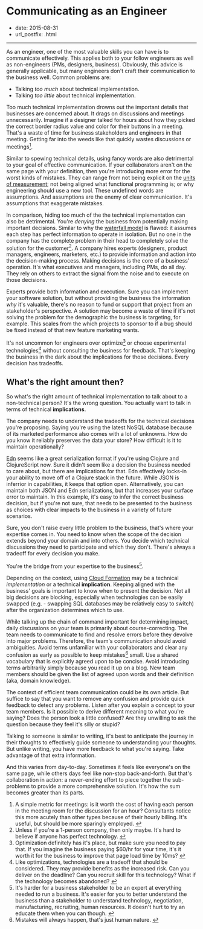 # Communicating as an Engineer

- date: 2015-08-31
- url_postfix: .html

------------------------------------------------------------------------

As an engineer, one of the most valuable skills you can have is to communicate effectively. This applies both to your follow engineers as well as non-engineers (PMs, designers, business). Obviously, this advice is generally applicable, but many engineers don't craft their communication to the business well. Common problems are:

- Talking *too much* about technical implementation.
- Talking *too little* about technical implementation.

Too much technical implementation drowns out the important details that businesses are concerned about. It drags on discussions and meetings unnecessarily. Imagine if a designer talked for hours about how they picked the correct border radius value and color for their buttons in a meeting. That's a waste of time for business stakeholders and engineers in that meeting. Getting far into the weeds like that quickly wastes discussions or meetings<a href="#1" id="1-back"><sup>1</sup></a>.

Similar to spewing technical details, using fancy words are also detrimental to your goal of effective communication. If your collaborators aren't on the same page with your definition, then you're introducing more error for the worst kinds of mistakes. They can range from not being explicit on the [units of measurement](https://en.wikipedia.org/wiki/Mars_Climate_Orbiter); not being aligned what functional programming is; or why engineering should use a new tool. These undefined words are assumptions. And assumptions are the enemy of clear communication. It's assumptions that exaggerate mistakes.

In comparison, hiding too much of the the technical implementation can also be detrimental. You're *denying* the business from potentially making important decisions. Similar to why the [waterfall model](https://en.wikipedia.org/wiki/Waterfall_model) is flawed: it assumes each step has perfect information to operate in isolation. But no one in the company has the complete problem in their head to completely solve the solution for the customer<a href="#2" id="2-back"><sup>2</sup></a>. A company hires experts (designers, product managers, engineers, marketers, etc.) to provide information and action into the decision-making process. Making decisions is the core of a business' operation. It's what executives and managers, including PMs, do all day. They rely on others to extract the signal from the noise and to execute on those decisions.

Experts provide both information and execution. Sure you can implement your software solution, but without providing the business the information *why* it's valuable, there's no reason to fund or support that project from an stakeholder's perspective. A solution may become a waste of time if it's not solving the problem for the demographic the business is targeting, for example. This scales from the which projects to sponsor to if a bug should be fixed instead of that new feature marketing wants. 

It's not uncommon for engineers over optimize<a href="#3" id="3-back"><sup>3</sup></a> or choose experimental technologies<a href="#4" id="4-back"><sup>4</sup></a> without consulting the business for feedback. That's keeping the business in the dark about the implications for those decisions. Every decision has tradeoffs.

## What's the right amount then?

So what's the right amount of technical implementation to talk about to a non-technical person? It's the wrong question. You actually want to talk in terms of technical **implications**.

The company needs to understand the tradeoffs for the technical decisions you're proposing. Saying you're using the latest NoSQL database because of its marketed performance also comes with a lot of unknowns. How do you know it reliably preserves the data your store? How difficult is it to maintain operationally?

[Edn](https://github.com/edn-format/edn) seems like a great serialization format if you're using Clojure and ClojureScript now. Sure it didn't seem like a decision the business needed to care about, but there are implications for that. Edn effectively locks-in your ability to move off of a Clojure stack in the future. While JSON is inferrior in capabilities, it keeps that option open. Alternatively, you can maintain both JSON and Edn serializations, but that increases your surface error to maintain. In this example, it's easy to infer the correct business decision, but if you're not sure, that needs to be presented to the business as choices with clear impacts to the business in a variety of future scenarios.

Sure, you don't raise every little problem to the business, that's where your expertise comes in. You need to know when the scope of the decision extends beyond your domain and into others. You decide which technical discussions they need to participate and which they don't. There's always a tradeoff for every decision you make.

You're the bridge from your expertise to the business<a href="#5" id="5-back"><sup>5</sup></a>.

Depending on the context, using [Cloud Formation](https://aws.amazon.com/cloudformation/) may be a technical *implementation* or a technical **implication**. Keeping aligned with the business' goals is important to know when to present the decision. Not all big decisions are blocking, especially when technologies can be easily swapped (e.g. - swapping SQL databases may be relatively easy to switch) after the organization determines which to use.

While talking up the chain of command important for determining impact, daily discussions on your team is primarily about course-correcting. The team needs  to communicate to find and resolve errors before they devolve into major problems. Therefore, the team's communication should avoid ambiguities. Avoid terms unfamiliar with your collaborators and clear any confusion as early as possible to keep mistakes<a href="#6" id="6-back"><sup>6</sup></a> small. Use a shared vocabulary that is explicitly agreed upon to be concise. Avoid introducing terms arbitrarily simply because you read it up on a blog. New team members should be given the list of agreed upon words and their definition (aka, domain knowledge).

The context of efficient team communication could be its own article. But suffice to say that you want to remove any confusion and provide quick feedback to detect any problems. Listen after you explain a concept to your team members. Is it possible to derive different meaning to what you're saying? Does the person look a little confused? Are they unwilling to ask the question because they feel it's silly or stupid?

Talking to someone is similar to writing, it's best to anticipate the journey in their thoughts to effectively guide someone to understanding your thoughts. But unlike writing, you have more feedback to what you're saying. Take advantage of that extra information.

And this varies from day-to-day. Sometimes it feels like everyone's on the same page, while others days feel like non-stop back-and-forth. But that's collaboration in action: a never-ending effort to piece together the sub-problems to provide a more comprehensive solution. It's how the sum becomes greater than its parts.

<ol class="footnotes">
<li class="footnote" id="1">A simple metric for meetings: is it worth the cost of having each person in the meeting room for the discussion for an hour? Consultants notice this more acutely than other types because of their hourly billing. It's useful, but should be more sparingly employed. <a href="#1-back" class="back">&larrhk;</a></li>
<li class="footnote" id="2">Unless if you're a 1-person company, then only maybe. It's hard to believe if anyone has perfect technology. <a href="#2-back" class="back">&larrhk;</a></li>
<li class="footnote" id="3">Optimization definitely has it's place, but make sure you need to pay that. If you imagine the business paying $60/hr for your time, it's it worth it for the business to improve that page load time by 10ms? <a href="#3-back" class="back">&larrhk;</a></li>
<li class="footnote" id="4">Like optimizations, technologies are a tradeoff that should be considered. They may provide benefits as the increased risk. Can you deliver on the deadline? Can you recruit skill for this technology? What if the technology becomes abandoned? <a href="#4-back" class="back">&larrhk;</a></li>
<li class="footnote" id="5">It's harder for a business stakeholder to be an expert at everything needed to run a business. It's easier for you to better understand the business than a stakeholder to understand technology, negotiation, manufacturing, recruiting, human resources. It doesn't hurt to try an educate them when you can though. <a href="#5-back" class="back">&larrhk;</a></li>
<li class="footnote" id="6">Mistakes will always happen, that's just human nature. <a href="#6-back" class="back">&larrhk;</a></li>
</ol>

